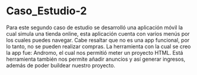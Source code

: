 # Caso_Estudio-2
Para este segundo caso de estudio se desarrolló una aplicación móvil la cual simula una tienda online, esta aplicación cuenta con varios menús por los cuales puedes navegar. Cabe resaltar que no es una app funcional, por lo tanto, no se pueden realizar compras. La herramienta con la cual se creo la app fue: Andromo, el cual nos permitió meter un proyecto HTML. Está herramienta también nos permite añadir anuncios y así generar ingresos, además de poder buildear nuestro proyecto.
